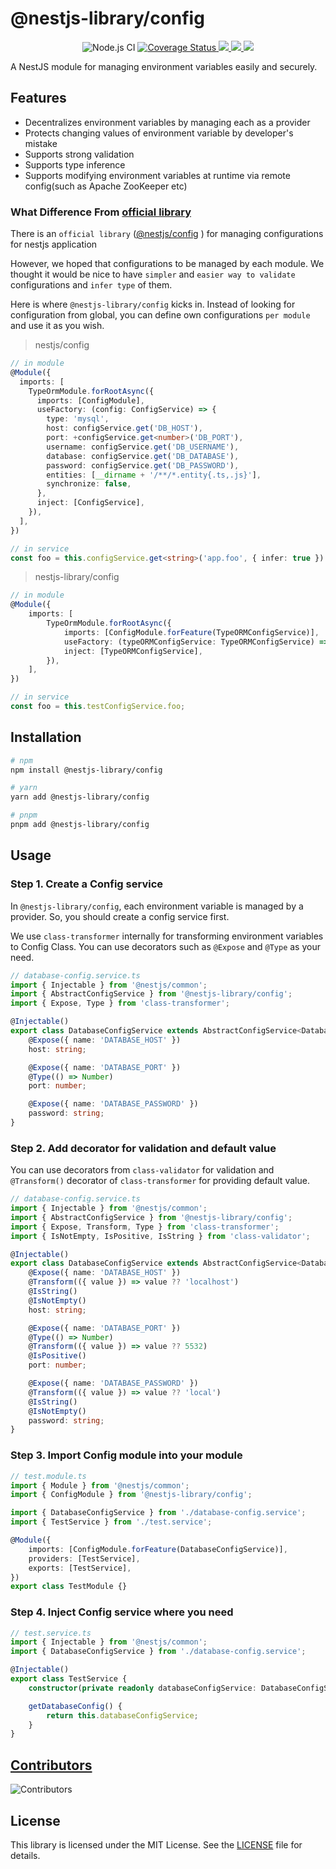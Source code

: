 # @nestjs-library/config

<p align="center">
    <img src="https://github.com/woowabros/nestjs-library-config/actions/workflows/ci.yml/badge.svg" alt="Node.js CI">
    <a href='https://coveralls.io/github/woowabros/nestjs-library-config?branch=main'>
        <img src='https://coveralls.io/repos/github/woowabros/nestjs-library-config/badge.svg?branch=main' alt='Coverage Status' />
    </a>
    <a href="https://www.npmjs.com/package/@nestjs-library/config">
        <img src="https://img.shields.io/npm/v/@nestjs-library/config">
    </a>
    <a href="https://www.npmjs.com/package/@nestjs-library/config">
        <img src="https://img.shields.io/bundlephobia/minzip/@nestjs-library/config">
    </a>
    <a href="https://www.npmjs.com/package/@nestjs-library/config">
        <img src="https://img.shields.io/npm/dw/@nestjs-library/config">
    </a>        
</p>

A NestJS module for managing environment variables easily and securely.

## Features

-   Decentralizes environment variables by managing each as a provider
-   Protects changing values of environment variable by developer's mistake
-   Supports strong validation
-   Supports type inference
-   Supports modifying environment variables at runtime via remote config(such as Apache ZooKeeper etc)

### What Difference From [official library](https://docs.nestjs.com/techniques/configuration)

There is an `official library` ([@nestjs/config](https://docs.nestjs.com/techniques/configuration) ) for managing configurations for nestjs application

However, we hoped that configurations to be managed by each module. We thought it would be nice to have `simpler` and `easier way to validate` configurations and `infer type` of them.

Here is where `@nestjs-library/config` kicks in. Instead of looking for configuration from global, you can define own configurations `per module` and use it as you wish.

> nestjs/config

```ts
// in module
@Module({
  imports: [
    TypeOrmModule.forRootAsync({
      imports: [ConfigModule],
      useFactory: (config: ConfigService) => {
        type: 'mysql',
        host: configService.get('DB_HOST'),
        port: +configService.get<number>('DB_PORT'),
        username: configService.get('DB_USERNAME'),
        database: configService.get('DB_DATABASE'),
        password: configService.get('DB_PASSWORD'),
        entities: [__dirname + '/**/*.entity{.ts,.js}'],
        synchronize: false,
      },
      inject: [ConfigService],
    }),
  ],
})

// in service
const foo = this.configService.get<string>('app.foo', { infer: true })
```

> nestjs-library/config

```ts
// in module
@Module({
    imports: [
        TypeOrmModule.forRootAsync({
            imports: [ConfigModule.forFeature(TypeORMConfigService)],
            useFactory: (typeORMConfigService: TypeORMConfigService) => typeORMConfigService,
            inject: [TypeORMConfigService],
        }),
    ],
})

// in service
const foo = this.testConfigService.foo;
```

## Installation

```bash
# npm
npm install @nestjs-library/config

# yarn
yarn add @nestjs-library/config

# pnpm
pnpm add @nestjs-library/config
```

## Usage

### Step 1. Create a Config service

In `@nestjs-library/config`, each environment variable is managed by a provider. So, you should create a config service first.

We use `class-transformer` internally for transforming environment variables to Config Class. You can use decorators such as `@Expose` and `@Type` as your need.

```ts
// database-config.service.ts
import { Injectable } from '@nestjs/common';
import { AbstractConfigService } from '@nestjs-library/config';
import { Expose, Type } from 'class-transformer';

@Injectable()
export class DatabaseConfigService extends AbstractConfigService<DatabaseConfigService> {
    @Expose({ name: 'DATABASE_HOST' })
    host: string;

    @Expose({ name: 'DATABASE_PORT' })
    @Type(() => Number)
    port: number;

    @Expose({ name: 'DATABASE_PASSWORD' })
    password: string;
}
```

### Step 2. Add decorator for validation and default value

You can use decorators from `class-validator` for validation and `@Transform()` decorator of `class-transformer` for providing default value.

```ts
// database-config.service.ts
import { Injectable } from '@nestjs/common';
import { AbstractConfigService } from '@nestjs-library/config';
import { Expose, Transform, Type } from 'class-transformer';
import { IsNotEmpty, IsPositive, IsString } from 'class-validator';

@Injectable()
export class DatabaseConfigService extends AbstractConfigService<DatabaseConfigService> {
    @Expose({ name: 'DATABASE_HOST' })
    @Transform(({ value }) => value ?? 'localhost')
    @IsString()
    @IsNotEmpty()
    host: string;

    @Expose({ name: 'DATABASE_PORT' })
    @Type(() => Number)
    @Transform(({ value }) => value ?? 5532)
    @IsPositive()
    port: number;

    @Expose({ name: 'DATABASE_PASSWORD' })
    @Transform(({ value }) => value ?? 'local')
    @IsString()
    @IsNotEmpty()
    password: string;
}
```

### Step 3. Import Config module into your module

```ts
// test.module.ts
import { Module } from '@nestjs/common';
import { ConfigModule } from '@nestjs-library/config';

import { DatabaseConfigService } from './database-config.service';
import { TestService } from './test.service';

@Module({
    imports: [ConfigModule.forFeature(DatabaseConfigService)],
    providers: [TestService],
    exports: [TestService],
})
export class TestModule {}
```

### Step 4. Inject Config service where you need

```ts
// test.service.ts
import { Injectable } from '@nestjs/common';
import { DatabaseConfigService } from './database-config.service';

@Injectable()
export class TestService {
    constructor(private readonly databaseConfigService: DatabaseConfigService) {}

    getDatabaseConfig() {
        return this.databaseConfigService;
    }
}
```

## [Contributors](https://github.com/woowabros/nestjs-library-config/graphs/contributors)

![Contributors](https://contrib.rocks/image?repo=woowabros/nestjs-library-config)

## License

This library is licensed under the MIT License. See the [LICENSE](./LICENSE) file for details.
